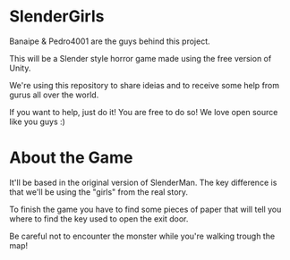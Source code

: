 # SlenderGirls

Banaipe & Pedro4001 are the guys behind this project.

This will be a Slender style horror game made using the free version of Unity.

We're using this repository to share ideias and to receive some help from gurus all over the world.

If you want to help, just do it! You are free to do so! We love open source like you guys :)

# About the Game

It'll be based in the original version of SlenderMan. The key difference is that we'll be using the "girls" from the real story.

To finish the game you have to find some pieces of paper that will tell you where to find the key used to open the exit door.

Be careful not to encounter the monster while you're walking trough the map!
